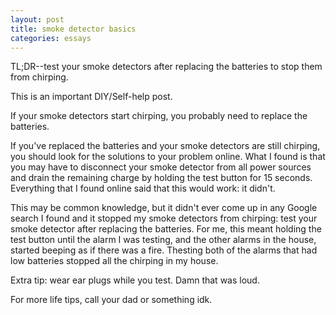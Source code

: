 ```yaml
---
layout: post
title: smoke detector basics
categories: essays
---
```


TL;DR--test your smoke detectors after replacing the batteries to stop them from chirping.

This is an important DIY/Self-help post.

If your smoke detectors start chirping, you probably need to replace the batteries. 

If you've replaced the batteries and your smoke detectors are still chirping, you should look for the solutions to your problem online. What I found is that you may have to disconnect your smoke detector from all power sources and drain the remaining charge by holding the test button for 15 seconds. Everything that I found online said that this would work: it didn't.

This may be common knowledge, but it didn't ever come up in any Google search I found and it stopped my smoke detectors from chirping: test your smoke detector after replacing the batteries. For me, this meant holding the test button until the alarm I was testing, and the other alarms in the house, started beeping as if there was a fire. Thesting both of the alarms that had low batteries stopped all the chirping in my house.

Extra tip: wear ear plugs while you test. Damn that was loud.

For more life tips, call your dad or something idk.
